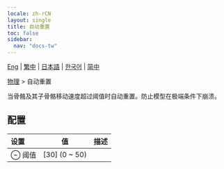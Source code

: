 ```yaml
---
locale: zh-rCN
layout: single
title: 自动重置
toc: false
sidebar:
  nav: "docs-tw"
---
```

[Eng](/dancexr/menu/2025.5/actor/auto_reset) | [繁中](/tw/dancexr/menu/2025.5/actor/auto_reset) | [日本語](/jp/dancexr/menu/2025.5/actor/auto_reset) | [한국어](/kr/dancexr/menu/2025.5/actor/auto_reset) | [简中](/zh/dancexr/menu/2025.5/actor/auto_reset)

[物理](../menu#物理) > 自动重置

当骨骼及其子骨骼移动速度超过阈值时自动重置。防止模型在极端条件下崩溃。

## 配置

| 设置 | 值 | 描述 |
| :--- | --- | :--- |
| ⊖ 阈值 | [30] (0 ~ 50) | 
